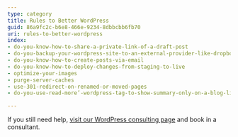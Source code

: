 ```yaml
---
type: category
title: Rules to Better WordPress
guid: 86a9fc2c-b6e8-466e-9234-8dbbcbb6fb70
uri: rules-to-better-wordpress
index:
- do-you-know-how-to-share-a-private-link-of-a-draft-post
- do-you-backup-your-wordpress-site-to-an-external-provider-like-dropbox
- do-you-know-how-to-create-posts-via-email
- do-you-know-how-to-deploy-changes-from-staging-to-live
- optimize-your-images
- purge-server-caches
- use-301-redirect-on-renamed-or-moved-pages
- do-you-use-read-more’-wordpress-tag-to-show-summary-only-on-a-blog-list

---
```

If you still need help, [visit our WordPress consulting page](https&#58;//www.ssw.com.au/ssw/Consulting/WordPress.aspx) and book in a consultant.

